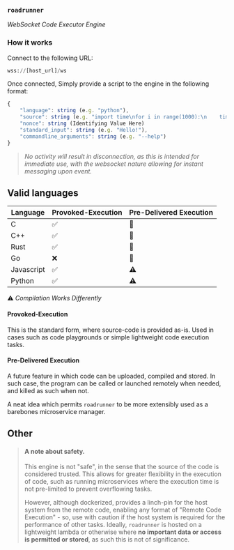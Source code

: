 ### `roadrunner`
*WebSocket Code Executor Engine*

### How it works

Connect to the following URL:
```python
wss://[host_url]/ws
```

Once connected, Simply provide a script to the engine in the following format:

```js
{
    "language": string (e.g. "python"),
    "source": string (e.g. "import time\nfor i in range(1000):\n    time.sleep(0.1)\n    print(i)"),
    "nonce": string (Identifying Value Here)
    "standard_input": string (e.g. "Hello!"),
    "commandline_arguments": string (e.g. "--help")
}
```

> *No activity will result in disconnection, as this is intended for immediate use, with the websocket nature allowing for instant messaging upon event.*


## Valid languages
| Language   | Provoked-Execution | Pre-Delivered Execution |
|------------|--------------------|-------------------------|
| C          | ✅                 | 🚧                       |
| C++        | ✅                 | 🚧                       |
| Rust       | ✅                 | 🚧                       |
| Go         | ❌                 | 🚧                       |
| Javascript | ✅                 | ⚠️                        |
| Python     | ✅                 | ⚠️                        |

 ⚠️ *Compilation Works Differently*  

#### Provoked-Execution
This is the standard form, where source-code is provided as-is. Used in cases such as code playgrounds or simple lightweight code execution tasks. 

#### Pre-Delivered Execution
A future feature in which code can be uploaded, compiled and stored. In such case, the program can be called or launched remotely when needed, and killed as such when not.

A neat idea which permits `roadrunner` to be more extensibly used as a barebones microservice manager.

## Other
> #### A note about safety.
> This engine is not "safe", in the sense that the source of the code is considered trusted. This allows for greater flexibility in the execution of code, such as running microservices where the execution time is not pre-limited to prevent overflowing tasks.
> 
> However, although dockerized, provides a linch-pin for the host system from the remote code, enabling any format of "Remote Code Execution" - so, use with caution if the host system is required for the performance of other tasks. Ideally, `roadrunner` is hosted on a lightweight lambda or otherwise where **no important data or access is permitted or stored**, as such this is not of significance.
